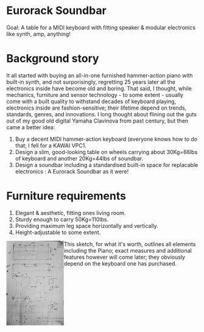 # Eurorack Soundbar
Goal: A table for a MIDI keyboard with fitting speaker & modular electronics like synth, amp, anything!

# Background story
It all started with buying an all-in-one furnished hammer-action piano with built-in synth, and not surporisingly, regretting 25 years later all the electronics inside have become old and boring.  That said, I thought, while mechanics, furniture and sensor technology - to some extent - usually come with a built quality to withstand decades of keyboard playing, electronics inside are fashion-sensitive; their lifetime depend on trends, standards, genres, and innovations.  I long thought about flining out the guts out of my good old digital Yamaha Clavinova from past century, but then came a better idea: 
1) Buy a decent MIDI hammer-action keyboard (everyone knows how to do that; I fell for a KAWAI VPC1.
2) Design a slim, good-looking table on wheels carrying about 30Kg=66lbs of keyboard and another 20Kg=44lbs of soundbar.
3) Design a soundbar including a standardised built-in space for replacable electronics : A Eurorack Soundbar as it were!

# Furniture requirements
1) Elegant & aesthetic, fitting ones living room.
2) Sturdy enough to carry 50Kg=110lbs.
4) Providing maximum leg space horizontally and vertically.
5) Height-adjustable to some extent.

<a href=https://github.com/flyingzebra/EurorackSoundbar/blob/main/illustrations/sketch.jpg><img src="/illustrations/sketch.jpg?raw=true" width=30% align="left"/></a>This sketch, for what it's worth, outlines all elements including the Piano; exact measures and additional features however will come later; they obviously depend on the keyboard one has purchased.

